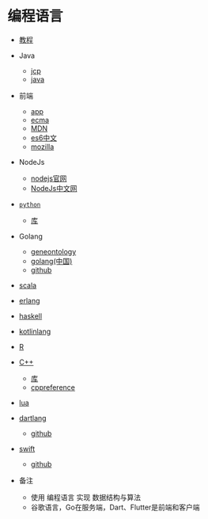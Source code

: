 #   编程语言

-   [教程](https://github.com/tuvtran/project-based-learning)
-   Java
    -   [jcp](https://jcp.org/en/home/index)
    -   [java](http://www.oracle.com/technetwork/cn/java/index.html)
-   前端
    -   [app](app.md)
    -   [ecma](http://www.ecma-international.org/)
    -   [MDN](https://developer.mozilla.org/zh-CN/) 
    -   [es6中文](https://github.com/zhoushengmufc/es6)
    -   [mozilla](https://mozilla.github.io/)
-   NodeJs
    -   [nodejs官网](https://nodejs.org/en/)
    -   [NodeJs中文网](http://nodejs.cn/)
-   [`python`](https://www.python.org/)
    -   [库](python.md)
-   Golang
    -   [geneontology](http://www.geneontology.org/)
    -   [golang(中国)](https://studygolang.com/)
    -   [github](https://github.com/golang)
-   [scala](https://www.scala-lang.org/)
-   [erlang](http://www.erlang.org/)
-   [haskell](https://www.haskell.org/)
-   [kotlinlang](http://kotlinlang.org/)
-   [R](https://www.r-project.org/)
-   [C++](http://www.cplusplus.com/)
    -   [库](c11.md)
    -   [cppreference](https://en.cppreference.com/w/)
-   [lua](http://www.lua.org/)
-   [dartlang](https://www.dartlang.org/)
    -   [github](https://github.com/dart-lang)
-   [swift](https://swift.org/)
    -   [github](https://github.com/apple/swift)

-   备注
    -   使用 编程语言 实现 数据结构与算法
    -   谷歌语言，Go在服务端，Dart、Flutter是前端和客户端
